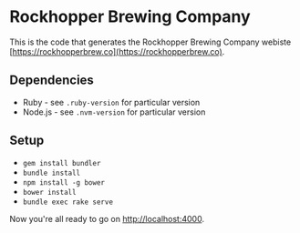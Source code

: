 # Rockhopper Brewing Company

This is the code that generates the Rockhopper Brewing Company webiste
[https://rockhopperbrew.co](https://rockhopperbrew.co).

## Dependencies

* Ruby - see `.ruby-version` for particular version
* Node.js - see `.nvm-version` for particular version

## Setup

* `gem install bundler`
* `bundle install`
* `npm install -g bower`
* `bower install`
* `bundle exec rake serve`

Now you're all ready to go on [http://localhost:4000](http://localhost:4000).
